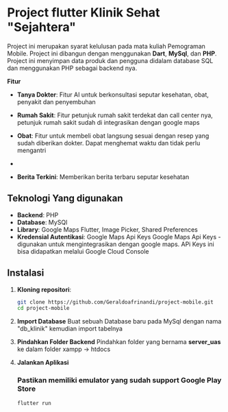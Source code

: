 # Project flutter Klinik Sehat "Sejahtera"

Project ini merupakan syarat kelulusan pada mata kuliah Pemograman Mobile. Project ini dibangun dengan menggunakan **Dart**, **MySql**, dan **PHP**. Project ini menyimpan data produk dan pengguna didalam database SQL dan menggunakan PHP sebagai backend nya.

**Fitur**

- **Tanya Dokter**: Fitur AI untuk berkonsultasi seputar kesehatan, obat, penyakit dan penyembuhan
  
- **Rumah Sakit**: Fitur petunjuk rumah sakit terdekat dan call center nya, petunjuk rumah sakit sudah di integrasikan dengan google maps
  
-  **Obat**: Fitur untuk membeli obat langsung sesuai dengan resep yang sudah diberikan dokter. Dapat menghemat waktu dan tidak perlu mengantri
- 
-  **Berita Terkini**: Memberikan berita terbaru seputar kesehatan


## Teknologi Yang digunakan
- **Backend**: PHP
- **Database**: MySQl
- **Library**: Google Maps Flutter, Image Picker, Shared Preferences
- **Kredensial Autentikasi**: Google Maps Api Keys  Google Maps Api Keys - digunakan untuk mengintegrasikan dengan google maps. APi Keys ini bisa didapatkan melalui Google Cloud Console


## Instalasi
1. **Kloning repositori**:
     ```bash
     git clone https://github.com/Geraldoafrinandi/project-mobile.git
     cd project-mobile
     ```
2. **Import Database**
     Buat sebuah Database baru pada MySql dengan nama "db_klinik" kemudian import tabelnya
     
3. **Pindahkan Folder Backend**
     Pindahkan folder yang bernama **server_uas** ke dalam folder xampp -> htdocs

4. **Jalankan Aplikasi**
     ### Pastikan memiliki emulator yang sudah support Google Play Store
     ```bash
     flutter run
     ```
